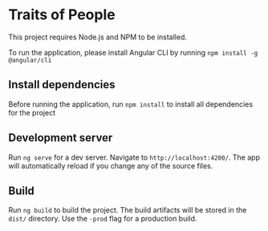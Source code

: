 # Traits of People

This project requires Node.js and NPM to be installed.

To run the application, please install Angular CLI by running `npm install -g @angular/cli`

## Install dependencies
Before running the application, run `npm install` to install all dependencies for the project

## Development server

Run `ng serve` for a dev server. Navigate to `http://localhost:4200/`. The app will automatically reload if you change any of the source files.

## Build

Run `ng build` to build the project. The build artifacts will be stored in the `dist/` directory. Use the `-prod` flag for a production build.